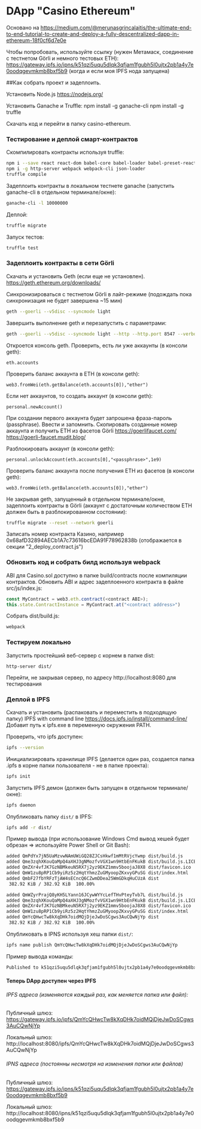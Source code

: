 # DApp "Casino Ethereum"
Основано на https://medium.com/@merunasgrincalaitis/the-ultimate-end-to-end-tutorial-to-create-and-deploy-a-fully-descentralized-dapp-in-ethereum-18f0cf6d7e0e

Чтобы попробовать, используйте ссылку (нужен Метамаск, соединение с тестнетом Görli и немного тестовых ETH):
https://gateway.ipfs.io/ipns/k51qzi5uqu5dlqk3qfjam1fgubh5l0ujtx2pb1a4y7e0oodqgevmkmb8bxf5b9
(когда и если моя IPFS нода запущена)

##Как собрать проект и задеплоить.

Установить Node.js
https://nodejs.org/

Установить Ganache и Truffle:
npm install -g ganache-cli
npm install -g truffle

Скачать код и перейти в папку casino-ethereum.

### Тестирование и деплой смарт-контрактов
Скомпилировать контракты используя truffle:
```bash
npm i --save react react-dom babel-core babel-loader babel-preset-react babel-preset-env css-loader style-loader json-loader web3@0.20.0 babel-polyfill babel-register babel-preset-stage-2 babel-preset-es2015
npm i -g http-server webpack webpack-cli json-loader 
truffle compile
```

Задеплоить контракты в локальном тестнете ganache (запустить ganache-cli в отдельном терминале/окне):
```bash
ganache-cli -l 10000000
```

Деплой:
```bash
truffle migrate
```

Запуск тестов:
```bash
truffle test
```

### Задеплоить контракты в сети Görli ###
Скачать и установить Geth (если еще не установлен).
https://geth.ethereum.org/downloads/

Синхронизироваться с тестнетом Görli в лайт-режиме (подождать пока синхронизация не будет завершена ~15 мин)
```bash
geth --goerli --v5disc --syncmode light
```

Завершить выполнение geth и перезапустить с параметрами:
```bash
geth --goerli --v5disc --syncmode light --http --http.port 8547 --verbosity 2 --allow-insecure-unlock console
```

Откроется консоль geth. Проверить, есть ли уже аккаунты (в консоли geth):
```
eth.accounts
```

Проверить баланс аккаунта в ETH (в консоли geth):
```
web3.fromWei(eth.getBalance(eth.accounts[0]),"ether")
```

Если нет аккаунтов, то создать аккаунт (в консоли geth):
```
personal.newAccount()
```
При создании первого аккаунта будет запрошена фраза-пароль (passphrase). Ввести и запомнить.
Скопировать созданные номер аккаунта и получить ETH из фасетов Görli
https://goerlifaucet.com/
https://goerli-faucet.mudit.blog/

Разблокировать аккаунт (в консоли geth):
```
personal.unlockAccount(eth.accounts[0],"<passphrase>",1e9)
```

Проверить баланс аккаунта после получения ETH из фасетов (в консоли geth):
```
web3.fromWei(eth.getBalance(eth.accounts[0]),"ether")
```

Не закрывая geth, запущенный в отдельном терминале/окне, задеплоить контракты в Görli (аккаунт с достаточным количеством ETH должен быть в разблокированном состоянии):
```bash
truffle migrate --reset --network goerli
```

Записать номер контракта Казино, например 0x68afD32894AECb1A7c73616bcEDA91F78962838b
(отображается в секции "2_deploy_contract.js")


### Обновить код и собрать билд используя webpack
ABI для Casino.sol доступно в папке build/contracts после компиляции контрактов.
Обновить ABI и адрес задеплоенного контракта в файле src/js/index.js:
```js
const MyContract = web3.eth.contract(<contract ABI>);
this.state.ContractInstance = MyContract.at("<contract address>")
```

Собрать dist/build.js:
```bash
webpack
```

### Тестируем локально
Запустить простейший веб-сервер с корнем в папке dist:
```
http-server dist/
```
Перейти, не закрывая сервер, по адресу http://localhost:8080 для тестирования

### Деплой в IPFS
Скачать и установить (распаковать и переместить в подходящую папку) IPFS with command line
https://docs.ipfs.io/install/command-line/
Добавит путь к ipfs.exe в переменную окружения PATH.

Проверить, что ipfs доступен:
```bash
ipfs --version
```

Инициализировать хранилище IPFS (делается один раз, создается папка .ipfs в корне папки пользователя - не в папке проекта):
```bash
ipfs init
```

Запустить IPFS демон (должен быть запущен в отдельном терминале/окне):
```bash
ipfs daemon
```

Опубликовать папку ```dist/``` в IPFS:
```bash
ipfs add -r dist/
```

Пример вывода (при использование Windows Cmd вывод хешей будет обрезан => используйте Power Shell or Git Bash):
```bash
added QmPdYx7jN5UaMzvwNAmUWiGQ28ZJCsHkwf1mMtRVjcYwmp dist/build.js
added Qme3zqhXKouQaMpQ4aXHJ3gNMozfvVGX1wn9HtbEnFKukB dist/build.js.LICENSE.txt
added QmZXr4vfJK7GzNBMkeuN5RX7j2yz9EKZ1mmv5boojaJ8X8 dist/favicon.ico
added QmW1zu8pRP1Cb9yiRz5z2HqtYhmzZuGMyoopZKxvyGPuSG dist/index.html
added QmbF27fbYRFzTjAW4sECncQ6CZwmDDea25WmGDkqHuCUzA dist
 382.92 KiB / 382.92 KiB  100.00%

added QmWZyrPrajQ8yKH5LYann16JCywWYYcLefTHvPteyTvb7L dist/build.js
added Qme3zqhXKouQaMpQ4aXHJ3gNMozfvVGX1wn9HtbEnFKukB dist/build.js.LICENSE.txt
added QmZXr4vfJK7GzNBMkeuN5RX7j2yz9EKZ1mmv5boojaJ8X8 dist/favicon.ico
added QmW1zu8pRP1Cb9yiRz5z2HqtYhmzZuGMyoopZKxvyGPuSG dist/index.html
added QmYcQHwcTw8kXqDHk7oidMQjDjeJwDoSCgws3AuCQwNjYp dist
 382.92 KiB / 382.92 KiB  100.00%

```

Опубликовать в IPNS используя хеш папки ```dist/```:
```bash
ipfs name publish QmYcQHwcTw8kXqDHk7oidMQjDjeJwDoSCgws3AuCQwNjYp
```
Пример вывода команды:
```bash
Published to k51qzi5uqu5dlqk3qfjam1fgubh5l0ujtx2pb1a4y7e0oodqgevmkmb8bxf5b9: /ipfs/QmYcQHwcTw8kXqDHk7oidMQjDjeJwDoSCgws3AuCQwNjYp
```

#### Теперь DApp доступен через IPFS
###### IPFS адреса (изменяются каждый раз, как меняется папка или файл):
Публичный шлюз: 
https://gateway.ipfs.io/ipfs/QmYcQHwcTw8kXqDHk7oidMQjDjeJwDoSCgws3AuCQwNjYp

Локальный шлюз:
http://localhost:8080/ipfs/QmYcQHwcTw8kXqDHk7oidMQjDjeJwDoSCgws3AuCQwNjYp

###### IPNS адреса (постоянны несмотря на изменения папки или файлов)
Публичный шлюз:
https://gateway.ipfs.io/ipns/k51qzi5uqu5dlqk3qfjam1fgubh5l0ujtx2pb1a4y7e0oodqgevmkmb8bxf5b9

Локальный шлюз:
http://localhost:8080/ipns/k51qzi5uqu5dlqk3qfjam1fgubh5l0ujtx2pb1a4y7e0oodqgevmkmb8bxf5b9


